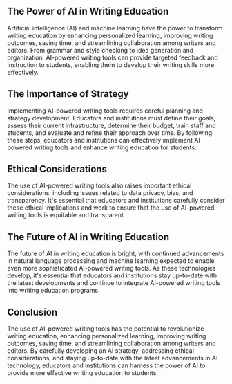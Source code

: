 

The Power of AI in Writing Education
------------------------------------

Artificial intelligence (AI) and machine learning have the power to transform writing education by enhancing personalized learning, improving writing outcomes, saving time, and streamlining collaboration among writers and editors. From grammar and style checking to idea generation and organization, AI-powered writing tools can provide targeted feedback and instruction to students, enabling them to develop their writing skills more effectively.

The Importance of Strategy
--------------------------

Implementing AI-powered writing tools requires careful planning and strategy development. Educators and institutions must define their goals, assess their current infrastructure, determine their budget, train staff and students, and evaluate and refine their approach over time. By following these steps, educators and institutions can effectively implement AI-powered writing tools and enhance writing education for students.

Ethical Considerations
----------------------

The use of AI-powered writing tools also raises important ethical considerations, including issues related to data privacy, bias, and transparency. It's essential that educators and institutions carefully consider these ethical implications and work to ensure that the use of AI-powered writing tools is equitable and transparent.

The Future of AI in Writing Education
-------------------------------------

The future of AI in writing education is bright, with continued advancements in natural language processing and machine learning expected to enable even more sophisticated AI-powered writing tools. As these technologies develop, it's essential that educators and institutions stay up-to-date with the latest developments and continue to integrate AI-powered writing tools into writing education programs.

Conclusion
----------

The use of AI-powered writing tools has the potential to revolutionize writing education, enhancing personalized learning, improving writing outcomes, saving time, and streamlining collaboration among writers and editors. By carefully developing an AI strategy, addressing ethical considerations, and staying up-to-date with the latest advancements in AI technology, educators and institutions can harness the power of AI to provide more effective writing education to students.
